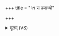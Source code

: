 +++
title = "११ स प्रजाभ्यो"

+++
<details><summary>मूलम् (VS)</summary>

स प्र॒जाभ्यो॒ वि प॑श्यति॒ यच्च॑ प्रा॒णति॒ यच्च॒ न ॥
</details>